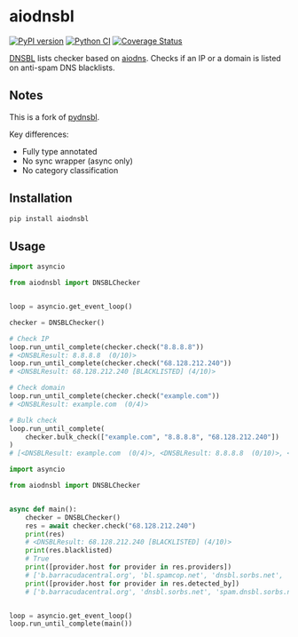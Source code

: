 # aiodnsbl

[![PyPI version](https://badge.fury.io/py/aiodnsbl.svg)](https://badge.fury.io/py/aiodnsbl)
[![Python CI](https://github.com/ninoseki/aiodnsbl/actions/workflows/test.yml/badge.svg)](https://github.com/ninoseki/aiodnsbl/actions/workflows/test.yml)
[![Coverage Status](https://coveralls.io/repos/github/ninoseki/aiodnsbl/badge.svg?branch=main)](https://coveralls.io/github/ninoseki/aiodnsbl?branch=main)

[DNSBL](https://en.wikipedia.org/wiki/DNSBL) lists checker based on [aiodns](https://github.com/saghul/aiodns). Checks if an IP or a domain is listed on anti-spam DNS blacklists.

## Notes

This is a fork of [pydnsbl](https://github.com/dmippolitov/pydnsbl).

Key differences:

- Fully type annotated
- No sync wrapper (async only)
- No category classification

## Installation

```bash
pip install aiodnsbl
```

## Usage

```python
import asyncio

from aiodnsbl import DNSBLChecker


loop = asyncio.get_event_loop()

checker = DNSBLChecker()

# Check IP
loop.run_until_complete(checker.check("8.8.8.8"))
# <DNSBLResult: 8.8.8.8  (0/10)>
loop.run_until_complete(checker.check("68.128.212.240"))
# <DNSBLResult: 68.128.212.240 [BLACKLISTED] (4/10)>

# Check domain
loop.run_until_complete(checker.check("example.com"))
# <DNSBLResult: example.com  (0/4)>

# Bulk check
loop.run_until_complete(
    checker.bulk_check(["example.com", "8.8.8.8", "68.128.212.240"])
)
# [<DNSBLResult: example.com  (0/4)>, <DNSBLResult: 8.8.8.8  (0/10)>, <DNSBLResult: 68.128.212.240 [BLACKLISTED] (4/10)>]
```

```python
import asyncio

from aiodnsbl import DNSBLChecker


async def main():
    checker = DNSBLChecker()
    res = await checker.check("68.128.212.240")
    print(res)
    # <DNSBLResult: 68.128.212.240 [BLACKLISTED] (4/10)>
    print(res.blacklisted)
    # True
    print([provider.host for provider in res.providers])
    # ['b.barracudacentral.org', 'bl.spamcop.net', 'dnsbl.sorbs.net', 'ips.backscatterer.org', ...]
    print([provider.host for provider in res.detected_by])
    # ['b.barracudacentral.org', 'dnsbl.sorbs.net', 'spam.dnsbl.sorbs.net', 'zen.spamhaus.org']


loop = asyncio.get_event_loop()
loop.run_until_complete(main())
```
